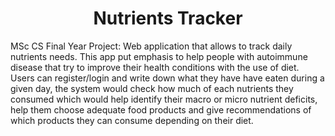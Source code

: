 <h1 align="center">Nutrients Tracker</h1>

  MSc CS Final Year Project:  Web application that allows to track daily nutrients needs.
  This app put emphasis to help people with autoimmune disease that try to improve their
  health conditions with the use of diet. Users can register/login and write down what
  they have have eaten during a given day, the system would check how much of each nutrients
  they consumed which would help identify their macro or micro nutrient deficits, help them
  choose adequate food products and give recommendations of which products they can consume
  depending on their diet.
